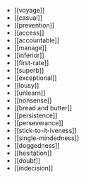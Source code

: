 - [[voyage]]
- [[casual]]
- [[prevention]]
- [[access]]
- [[accountable]]
- [[manage]]
- [[inferior]]
- [[first-rate]]
- [[superb]]
- [[exceptional]]
- [[lousy]]
- [[unlearn]]
- [[nonsense]]
- [[bread and butter]]
- [[persistence]]
- [[perseverance]]
- [[stick-to-it-iveness]]
- [[single-mindedness]]
- [[doggedness]]
- [[hesitation]]
- [[doubt]]
- [[indecision]]